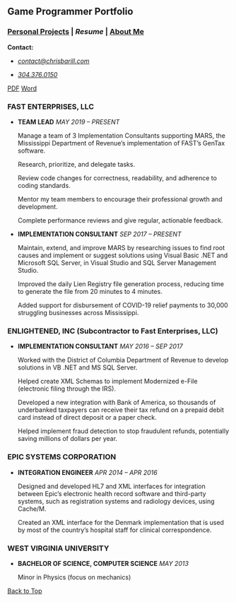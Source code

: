 ## Game Programmer Portfolio

### [Personal Projects][] | _Resume_ | [About Me][]

__Contact:__

*  _<contact@chrisbarill.com>_

*  _[304.376.0150](tel:+13043760150)_

[About Me]: about "Read About Me"
[Personal Projects]: projects "View My Projects"
[Resume]: resume "View My Resume"

<a class="buttons" href="ChrisBarillResume.pdf">PDF</a> <a class="buttons" href="ChrisBarillResume.docx">Word</a>

### FAST ENTERPRISES, LLC

- __TEAM LEAD__ _MAY 2019 – PRESENT_

    Manage a team of 3 Implementation Consultants supporting MARS, the Mississippi Department of Revenue’s implementation of FAST’s GenTax software. 
    
    Research, prioritize, and delegate tasks.
    
    Review code changes for correctness, readability, and adherence to coding standards.
    
    Mentor my team members to encourage their professional growth and development.
    
    Complete performance reviews and give regular, actionable feedback.

- __IMPLEMENTATION CONSULTANT__ _SEP 2017 – PRESENT_

    Maintain, extend, and improve MARS by researching issues to find root causes and implement or suggest solutions using Visual Basic .NET and Microsoft SQL Server, in Visual Studio and SQL Server Management Studio.
    
    Improved the daily Lien Registry file generation process, reducing time to generate the file from 20 minutes to 4 minutes.
    
    Added support for disbursement of COVID-19 relief payments to 30,000 struggling businesses across Mississippi.

### ENLIGHTENED, INC (Subcontractor to Fast Enterprises, LLC)

- __IMPLEMENTATION CONSULTANT__ _MAY 2016 – SEP 2017_
    
    Worked with the District of Columbia Department of Revenue to develop solutions in VB .NET and MS SQL Server.
    
    Helped create XML Schemas to implement Modernized e-File (electronic filing through the IRS).
    
    Developed a new integration with Bank of America, so thousands of underbanked taxpayers can receive their tax refund on a prepaid debit card instead of direct deposit or a paper check.
    
    Helped implement fraud detection to stop fraudulent refunds, potentially saving millions of dollars per year.

### EPIC SYSTEMS CORPORATION

- __INTEGRATION ENGINEER__ _APR 2014 – APR 2016_

    Designed and developed HL7 and XML interfaces for integration between Epic’s electronic health record software and third-party systems, such as registration systems and radiology devices, using Cache/M.
    
    Created an XML interface for the Denmark implementation that is used by most of the country’s hospital staff for clinical correspondence.

### WEST VIRGINIA UNIVERSITY

- __BACHELOR OF SCIENCE, COMPUTER SCIENCE__ _MAY 2013_

    Minor in Physics (focus on mechanics)

[Back to Top](#game-programmer-portfolio)
